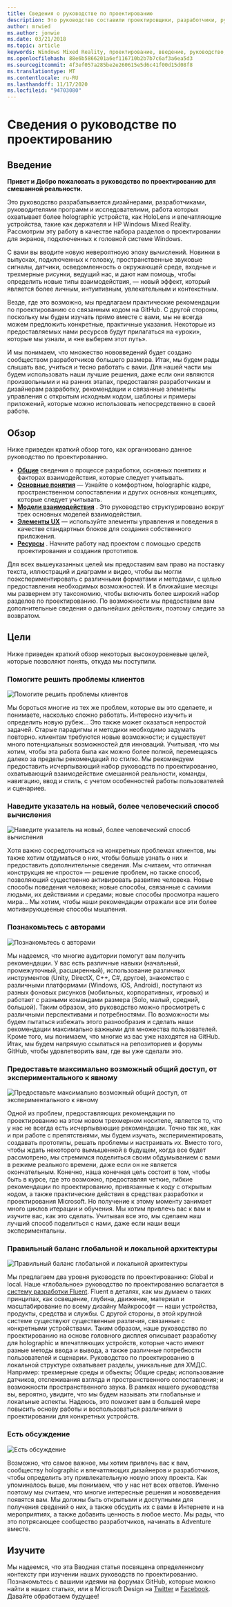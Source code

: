 ```yaml
---
title: Сведения о руководстве по проектированию
description: Это руководство составили проектировщики, разработчики, руководители программ и исследователи корпорации Майкрософт, работающие с голографическими (например, HoloLens) и иммерсивными устройствами (например, гарнитуры смешанной реальности Acer и HP для Windows).
author: mrwied
ms.author: jonwie
ms.date: 03/21/2018
ms.topic: article
keywords: Windows Mixed Reality, проектирование, введение, руководство, гарнитура смешанной реальности, гарнитура Windows Mixed Reality, гарнитура виртуальной реальности, UX, ресурсы
ms.openlocfilehash: 88e6b5866201a6ef116710b2b7b7c6af3a6ea5d3
ms.sourcegitcommit: 4f3ef057a285be2e260615e5d6c41f00d15d08f8
ms.translationtype: MT
ms.contentlocale: ru-RU
ms.lasthandoff: 11/17/2020
ms.locfileid: "94703080"
---
```

# <a name="about-this-design-guidance"></a>Сведения о руководстве по проектированию

## <a name="introduction"></a>Введение

**Привет и Добро пожаловать в руководство по проектированию для смешанной реальности.**

Это руководство разрабатывается дизайнерами, разработчиками, руководителями программ и исследователими, работа которых охватывает более holographic устройств, как HoloLens и впечатляющие устройства, такие как держателя и HP Windows Mixed Reality. Рассмотрим эту работу в качестве набора разделов о проектировании для экранов, подключенных к головной системе Windows.

С вами вы вводите новую невероятноую эпоху вычислений. Новинки в выпусках, подключенных к головку, пространственные звуковые сигналы, датчики, осведомленность о окружающей среде, входные и трехмерные рисунки, ведущий нас, и дают нам помощь, чтобы определить новые типы взаимодействия, — новый эффект, который является более личным, интуитивным, увлекательным и контекстным.

Везде, где это возможно, мы предлагаем практические рекомендации по проектированию со связанным кодом на GitHub. С другой стороны, поскольку мы будем изучать прямо вместе с вами, мы не всегда можем предложить конкретные, практичные указания. Некоторые из предоставляемых нами ресурсов будут прилагаться на «уроки», которые мы узнали, и «не выберем этот путь».

И мы понимаем, что множество нововведений будет создано сообществом разработчиков большего размера. Итак, мы будем рады слышать вас, учиться и тесно работать с вами. Для нашей части мы будем использовать наши лучшие решения, даже если они являются произвольными и на ранних этапах, предоставляя разработчикам и дизайнерам разработку, рекомендации и связанные элементы управления с открытым исходным кодом, шаблоны и примеры приложений, которые можно использовать непосредственно в своей работе.

## <a name="overview"></a>Обзор

Ниже приведен краткий обзор того, как организовано данное руководство по проектированию. 
* **[Общие](design.md)** сведения о процессе разработки, основных понятиях и факторах взаимодействия, которые следует учитывать.
* **[Основные понятия](core-concepts-landingpage.md)** — Узнайте о комфортном, holographic кадре, пространственном сопоставлении и других основных концепциях, которые следует учитывать.
* **[Модели взаимодействия](interaction-fundamentals.md)** . Это руководство структурировано вокруг трех основных моделей взаимодействия.
* **[Элементы UX](app-patterns-landingpage.md)** — используйте элементы управления и поведения в качестве стандартных блоков для создания собственного приложения.
* **[Ресурсы](design.md#choose-a-prototyping-option)** . Начните работу над проектом с помощью средств проектирования и создания прототипов.

Для всех вышеуказанных целей мы предоставим вам право на поставку текста, иллюстраций и диаграмм и видео, чтобы вы могли поэкспериментировать с различными форматами и методами, с целью предоставления необходимых возможностей. И в ближайшие месяцы мы развернем эту таксономию, чтобы включить более широкий набор разделов по проектированию. По возможности мы предоставим вам дополнительные сведения о дальнейших действиях, поэтому следите за возвратом.

## <a name="objectives"></a>Цели

Ниже приведен краткий обзор некоторых высокоуровневые целей, которые позволяют понять, откуда мы поступили.

### <a name="help-solve-customer-challenges"></a>Помогите решить проблемы клиентов

![Помогите решить проблемы клиентов](images/500px-fix-a-broken-switch-with-hololens.jpg) <br>

Мы бороться многие из тех же проблем, которые вы это сделаете, и понимаете, насколько сложно работать. Интересно изучить и определить новую рубеж... Это также может оказаться непростой задачей. Старые парадигмы и методики необходимо задумать повторно. клиентам требуются новые возможности; и существует много потенциальных возможностей для инноваций. Учитывая, что мы хотим, чтобы эта работа была как можно более полной, перемещаясь далеко за пределы рекомендаций по стилю. Мы рекомендуем предоставить исчерпывающий набор руководств по проектированию, охватывающий взаимодействие смешанной реальности, команды, навигацию, ввод и стиль, с учетом особенностей работы пользователей и сценариев. 

### <a name="point-the-way-towards-a-new-more-human-way-of-computing"></a>Наведите указатель на новый, более человеческий способ вычисления

![Наведите указатель на новый, более человеческий способ вычисления](images/500px-man-and-women-with-holograph-on-table.png)<br>

Хотя важно сосредоточиться на конкретных проблемах клиентов, мы также хотим отдуматься о них, чтобы больше узнать о них и предоставить дополнительные сведения. Мы считаем, что отличная конструкция не «просто» — решение проблем, но также способ, позволяющий существенно активировать развитие человека. Новые способы поведения человека; новые способы, связанные с самими людьми, их действиями и средами; новые способы просмотра нашего мира... Мы хотим, чтобы наши рекомендации отражали все эти более мотивирующееные способы мышления. 

### <a name="meet-creators-where-they-are"></a>Познакомьтесь с авторами

![Познакомьтесь с авторами](images/500px-creators.jpg) <br>

Мы надеемся, что многие аудитории помогут вам получить рекомендации. У вас есть различные навыки (начальный, промежуточный, расширенный), использование различных инструментов (Unity, DirectX, C++, C#, другое), знакомство с различными платформами (Windows, iOS, Android), поступают из разных фоновых рисунков (мобильных, корпоративных, игровых) и работает с разными командами размера (Solo, малый, средний, большой). Таким образом, это руководство можно просмотреть с различными перспективами и потребностями. По возможности мы будем пытаться избежать этого разнообразия и сделать наши рекомендации максимально важными для множества пользователей. Кроме того, мы понимаем, что многие из вас уже находятся на GitHub. Итак, мы будем напрямую ссылаться на репозиториев и форумы GitHub, чтобы удовлетворить вам, где вы уже сделали это. 

### <a name="share-as-much-as-possible-from-experimental-to-explicit"></a>Предоставьте максимально возможный общий доступ, от экспериментального к явному

![Предоставьте максимально возможный общий доступ, от экспериментального к явному](images/500px-man-playinggame.jpg) <br>

Одной из проблем, предоставляющих рекомендации по проектированию на этом новом трехмерном носителе, является то, что у нас не всегда есть исчерпывающие рекомендации. Точно так же, как и при работе с препятствиями, мы будем изучать, экспериментировать, создавать прототипы, решать проблемы и настраивать их. Вместо того, чтобы ждать некоторого вымышенной в будущем, когда все будет рассмотрено, мы стремимся поделиться своим обдумыванием с вами в режиме реального времени, даже если он не является окончательным. Конечно, наша конечная цель состоит в том, чтобы быть в курсе, где это возможно, предоставляя четкие, гибкие рекомендации по проектированию, привязанные к коду с открытым кодом, а также практические действия в средствах разработки и проектирования Microsoft. Но получение к этому моменту занимает много циклов итерации и обучения. Мы хотим привлечь вас к вам и изучите вас, как это сделать. Учитывая все это, мы сделаем наш лучший способ поделиться с нами, даже если наши вещи экспериментальны. 

### <a name="the-right-balance-of-global-and-local-design"></a>Правильный баланс глобальной и локальной архитектуры

![Правильный баланс глобальной и локальной архитектуры](images/500px-fluentdesign.jpg) <br>

Мы предлагаем два уровня руководств по проектированию: Global и local. Наше «глобальное» руководство по проектированию вслагается в [систему разработки Fluent](https://fluent.microsoft.com). Fluent в деталях, как мы думаем о таких принципах, как освещение, глубина, движение, материал и масштабирование по всему дизайну Майкрософт — наши устройства, продукты, средства и службы. С другой стороны, в этой крупной системе существуют существенные различия, связанные с конкретными устройствами. Таким образом, наше руководство по проектированию на основе головного дисплея описывает разработку для holographic и впечатляющих устройств, которые часто имеют разные методы ввода и вывода, а также различные потребности пользователей и сценарии. Руководство по проектированию в локальной структуре охватывает разделы, уникальные для ХМДС. Например: трехмерные среды и объекты; Общие среды; использование датчиков, отслеживания взгляда и пространственного сопоставления; и возможности пространственного звука. В рамках нашего руководства вы, вероятно, увидите, что мы будем называть эти глобальные и локальные аспекты. Надеюсь, это поможет вам в большей мере повысить основу работы и воспользоваться различиями в проектировании для конкретных устройств.

### <a name="have-a-discussion"></a>Есть обсуждение

![Есть обсуждение](images/500px-share.jpg) <br>

Возможно, что самое важное, мы хотим привлечь вас к вам, сообществу holographic и впечатляющих дизайнеров и разработчиков, чтобы определить эту привлекательную новую эпоху проекта. Как упоминалось выше, мы понимаем, что у нас нет всех ответов. Именно поэтому мы считаем, что многие интересные решения и нововведения появятся вам. Мы должны быть открытыми и доступными для получения сведений о них, а также обсудить их с вами в Интернете и на мероприятиях, а также добавить ценность в любое место. Мы рады, что это потрясающее сообщество разработчиков, начинать в Adventure вместе. 

## <a name="please-dive-in"></a>Изучите

Мы надеемся, что эта Вводная статья посвящена определенному контексту при изучении наших руководств по проектированию. Познакомьтесь с вашими идеями на форумах GitHub, которые можно найти в наших статьях, или в Microsoft Design на [Twitter](https://twitter.com/MicrosoftDesign) и [Facebook](https://www.facebook.com/microsoftdesign/). Давайте обработаем будущее!
